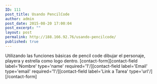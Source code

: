 ```yaml
---
ID: 111
post_title: Usando PencilCode
author: admin
post_date: 2015-08-20 17:00:04
post_excerpt: ""
layout: post
permalink: http://188.166.92.76/usando-pencilcode/
published: true
---
```

Utilizando las funciones básicas de pencil code dibujar el personaje, playera y estrella como logo dentro. [contact-form][contact-field label='Nombre' type='name' required='1'/][contact-field label='Email' type='email' required='1'/][contact-field label='Link a Tarea' type='url'/][/contact-form] 